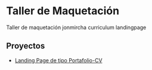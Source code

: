 # Taller de Maquetación

Taller de maquetación jonmircha curriculum landingpage

## Proyectos

- [Landing Page de tipo Portafolio-CV](https://korsakovi.github.io/curriculum/portafolio_cv)
